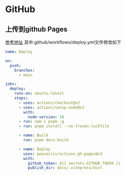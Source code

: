 # GitHub
## 上传到github Pages

[参考地址](https://blog.csdn.net/lancemao/article/details/126497147)
其中.github/workflows/deploy.yml文件修改如下
```yml
name: Deploy

on:
  push:
    branches:
      - main

jobs:
  deploy:
    runs-on: ubuntu-latest
    steps:
      - uses: actions/checkout@v2
      - uses: actions/setup-node@v3
        with:
          node-version: 18
      - run: npm i pnpm -g
      - run: pnpm install --no-frozen-lockfile

      - name: Build
        run: pnpm docs:build

      - name: Deploy
        uses: peaceiris/actions-gh-pages@v3
        with:
          github_token: ${{ secrets.GITHUB_TOKEN }}
          publish_dir: docs/.vitepress/dist
```